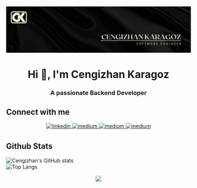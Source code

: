 ![Header](./Banner.png)

<h1 align="center">Hi 👋, I'm Cengizhan Karagoz</h1>
<h3 align="center">A passionate Backend Developer</h3>

## Connect with me  
<div align="center">
<a href="https://linkedin.com/in/cengizhankaragoz" target="_blank">
<img src=https://img.shields.io/badge/linkedin-%231E77B5.svg?&style=for-the-badge&logo=linkedin&logoColor=white alt=linkedin style="margin-bottom: 5px;" />
</a>
<a href="https://www.instagram.com/cengiz.krgz/" target="_blank">
<img src=https://img.shields.io/badge/instagram-%23292929.svg?&style=for-the-badge&logo=instagram&logoColor=white alt=medium style="margin-bottom: 5px;" />
</a>  
<a href="https://medium.com/@cengizhankaragoz8" target="_blank">
<img src=https://img.shields.io/badge/medium-%23292929.svg?&style=for-the-badge&logo=medium&logoColor=white alt=medium style="margin-bottom: 5px;" />
</a>  
<a href="https://stackoverflow.com/users/29372159/cengizhan-karagoz" target="_blank">
<img src=https://img.shields.io/badge/stackoverflow-%23292929.svg?&style=for-the-badge&logo=stackoverflow-&logoColor=white alt=medium style="margin-bottom: 5px;" />
</a>  
</div>  

## Github Stats  
![Cengizhan's GitHub stats](https://github-readme-stats.vercel.app/api?username=CengizhanKARAGOZ&show_icons=truehide_border=true&layout=compact&theme=tokyonight)  
![Top Langs](https://github-readme-stats.vercel.app/api/top-langs/?username=CengizhanKARAGOZ&layout=compact&theme=tokyonight)

<div align="center">
<img src="https://komarev.com/ghpvc/?username=CengizhanKARAGOZ&&style=flat-square" align="center" />
</div>  

